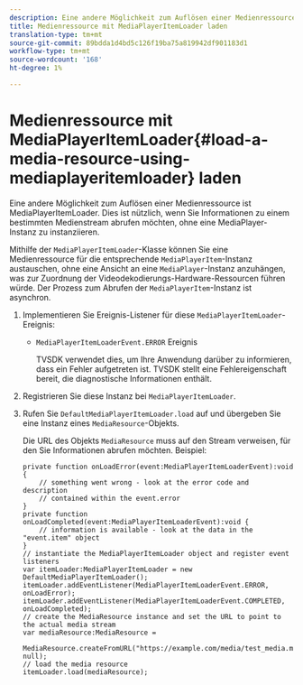 ```yaml
---
description: Eine andere Möglichkeit zum Auflösen einer Medienressource ist MediaPlayerItemLoader. Dies ist nützlich, wenn Sie Informationen zu einem bestimmten Medienstream abrufen möchten, ohne eine MediaPlayer-Instanz zu instanziieren.
title: Medienressource mit MediaPlayerItemLoader laden
translation-type: tm+mt
source-git-commit: 89bdda1d4bd5c126f19ba75a819942df901183d1
workflow-type: tm+mt
source-wordcount: '168'
ht-degree: 1%

---
```



# Medienressource mit MediaPlayerItemLoader{#load-a-media-resource-using-mediaplayeritemloader} laden

Eine andere Möglichkeit zum Auflösen einer Medienressource ist MediaPlayerItemLoader. Dies ist nützlich, wenn Sie Informationen zu einem bestimmten Medienstream abrufen möchten, ohne eine MediaPlayer-Instanz zu instanziieren.

Mithilfe der `MediaPlayerItemLoader`-Klasse können Sie eine Medienressource für die entsprechende `MediaPlayerItem`-Instanz austauschen, ohne eine Ansicht an eine `MediaPlayer`-Instanz anzuhängen, was zur Zuordnung der Videodekodierungs-Hardware-Ressourcen führen würde. Der Prozess zum Abrufen der `MediaPlayerItem`-Instanz ist asynchron.

1. Implementieren Sie Ereignis-Listener für diese `MediaPlayerItemLoader`-Ereignis:

   * `MediaPlayerItemLoaderEvent.ERROR` Ereignis

      TVSDK verwendet dies, um Ihre Anwendung darüber zu informieren, dass ein Fehler aufgetreten ist. TVSDK stellt eine Fehlereigenschaft bereit, die diagnostische Informationen enthält.

1. Registrieren Sie diese Instanz bei `MediaPlayerItemLoader`.
1. Rufen Sie `DefaultMediaPlayerItemLoader.load` auf und übergeben Sie eine Instanz eines `MediaResource`-Objekts.

   Die URL des Objekts `MediaResource` muss auf den Stream verweisen, für den Sie Informationen abrufen möchten. Beispiel:

   ```
   private function onLoadError(event:MediaPlayerItemLoaderEvent):void { 
       // something went wrong - look at the error code and description 
       // contained within the event.error 
   } 
   private function onLoadCompleted(event:MediaPlayerItemLoaderEvent):void { 
       // information is available - look at the data in the "event.item" object 
   } 
   // instantiate the MediaPlayerItemLoader object and register event listeners 
   var itemLoader:MediaPlayerItemLoader = new DefaultMediaPlayerItemLoader(); 
   itemLoader.addEventListener(MediaPlayerItemLoaderEvent.ERROR, onLoadError); 
   itemLoader.addEventListener(MediaPlayerItemLoaderEvent.COMPLETED, onLoadCompleted); 
   // create the MediaResource instance and set the URL to point to the actual media stream 
   var mediaResource:MediaResource = 
     MediaResource.createFromURL("https://example.com/media/test_media.m3u8", null); 
   // load the media resource 
   itemLoader.load(mediaResource); 
   ```


